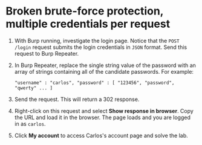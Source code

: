 #  Broken brute-force protection, multiple credentials per request

1.  With Burp running, investigate the login page. Notice that the `POST /login` request submits the login credentials in `JSON` format. Send this request to Burp Repeater.
2.  In Burp Repeater, replace the single string value of the password with an array of strings containing all of the candidate passwords. For example:
    
    `"username" : "carlos", "password" : [ "123456", "password", "qwerty" ... ]`
3.  Send the request. This will return a 302 response.
4.  Right-click on this request and select **Show response in browser**. Copy the URL and load it in the browser. The page loads and you are logged in as `carlos`.
5.  Click **My account** to access Carlos's account page and solve the lab.